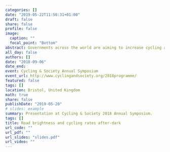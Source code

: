 ```yaml
---
categories: []
date: "2019-05-22T11:50:31+01:00"
draft: false
share: false
profile: false
image:
  caption: ""
  focal_point: "Bottom"
abstract: Governments across the world are aiming to increase cycling as a mode of transport. Lighting can play an important role in encouraging cycling after-dark and making it safer. This paper describes ongoing research to establish a basis for design guidance when lighting for cyclists. Comparison of cyclist counts and estimated illuminance levels suggest a small increase in illuminance after-dark can significantly reduce the negative impact darkness has on cycling rates. Experimental work investigating obstacle detection by cyclists reveals that cycle lighting may not provide any benefit for detecting obstacles on lit roads and may even make detection worse. The vertical position of the front cycle lamp may also be important, with hub-mounted cycle lamps providing an improvement over conventional handlebar-mounted cycle lamp in some lighting circumstances. Cycle lamps also serve the purpose of making cyclists more visible but looked-but-failed-to-see incidents highlight drivers may fail to detect cyclists even when they are highly visible. Lighting should therefore be considered alongside other approaches to cyclist safety, one of which is introducing presumed liability as a legal consideration to increase driver’s attention for cyclists.
all_day: false
authors: []
date: "2018-09-06"
date_end: 
event: Cycling & Society Annual Symposium
event_url: http://www.cyclingandsociety.org/2018programme/
featured: false
tags: []
location: Bristol, United Kingdom
math: true
share: false
publishDate: "2019-05-20"
# slides: example
summary: Presentation at Cycling & Society 2018 Annual Symposium.
tags: []
title: Road brightness and cycling rates after-dark
url_code: ""
url_pdf: ""
url_slides: "slides.pdf"
url_video: ""
---
```

